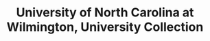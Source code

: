 ---
layout: repo
title: "University of North Carolina at Wilmington, University Collection"
id: 5663
permalink: repos/5663/
---